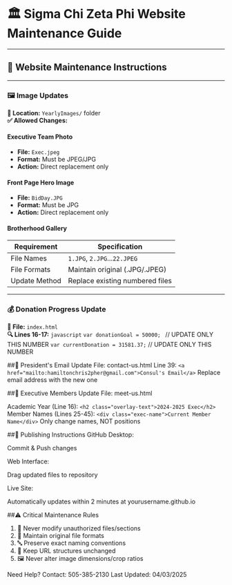 # 🏛️ Sigma Chi Zeta Phi Website Maintenance Guide

---

## 🌟 **Website Maintenance Instructions**

---

### 🖼️ **Image Updates**
**📍 Location:** `YearlyImages/` folder  
**✅ Allowed Changes:**

#### **Executive Team Photo**
- **File:** `Exec.jpeg`  
- **Format:** Must be JPEG/JPG  
- **Action:** Direct replacement only

#### **Front Page Hero Image**
- **File:** `BidDay.JPG`  
- **Format:** Must be JPG  
- **Action:** Direct replacement only

#### **Brotherhood Gallery**
| Requirement          | Specification              |
|----------------------|----------------------------|
| File Names           | `1.JPG`, `2.JPG`...`22.JPEG` |
| File Formats         | Maintain original (.JPG/.JPEG) |
| Update Method        | Replace existing numbered files |

---

### 💰 **Donation Progress Update**
**📄 File:** `index.html`  
**🔍 Lines 16-17:**
```javascript```
```var donationGoal = 50000; ```    // UPDATE ONLY THIS NUMBER
```var currentDonation = 31581.37;``` // UPDATE ONLY THIS NUMBER

##📧 President's Email Update
File: contact-us.html
Line 39:
```<a href="mailto:hamiltonchris2pher@gmail.com">Consul's Email</a>```
Replace email address with the new one

##👥 Executive Members Update
File: meet-us.html

Academic Year (Line 16):
```<h2 class="overlay-text">2024-2025 Exec</h2>```
Member Names (Lines 25-45):
```<div class="exec-name">Current Member Name</div>```
Only change names, NOT positions


##🚀 Publishing Instructions
GitHub Desktop:

Commit & Push changes

Web Interface:

Drag updated files to repository

Live Site:

Automatically updates within 2 minutes at
yourusername.github.io

##⚠️ Critical Maintenance Rules
1. 🚫 Never modify unauthorized files/sections
2. 📁 Maintain original file formats
3. 🔤 Preserve exact naming conventions
4. 🔗 Keep URL structures unchanged
5. 🖼️ Never alter image dimensions/crop ratios



Need Help? Contact: 505-385-2130
Last Updated: 04/03/2025

